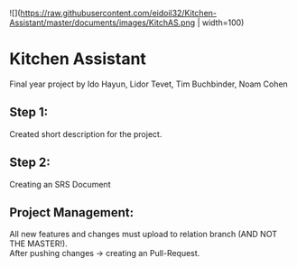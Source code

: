 ![](https://raw.githubusercontent.com/eidoil32/Kitchen-Assistant/master/documents/images/KitchAS.png | width=100)
# Kitchen Assistant
Final year project by Ido Hayun, Lidor Tevet, Tim Buchbinder, Noam Cohen

## Step 1:
Created short description for the project.

## Step 2:
Creating an SRS Document

## Project Management:
All new features and changes must upload to relation branch (AND NOT THE MASTER!).  
After pushing changes -> creating an Pull-Request.
